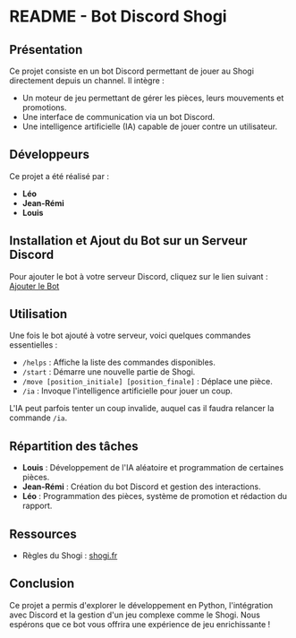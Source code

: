 # README - Bot Discord Shogi

## Présentation
Ce projet consiste en un bot Discord permettant de jouer au Shogi directement depuis un channel. Il intègre :
- Un moteur de jeu permettant de gérer les pièces, leurs mouvements et promotions.
- Une interface de communication via un bot Discord.
- Une intelligence artificielle (IA) capable de jouer contre un utilisateur.

## Développeurs
Ce projet a été réalisé par :
- **Léo**
- **Jean-Rémi**
- **Louis**

## Installation et Ajout du Bot sur un Serveur Discord
Pour ajouter le bot à votre serveur Discord, cliquez sur le lien suivant :
[Ajouter le Bot](https://discord.com/oauth2/authorize?client_id=1310623149272072203)

## Utilisation
Une fois le bot ajouté à votre serveur, voici quelques commandes essentielles :
- `/helps` : Affiche la liste des commandes disponibles.
- `/start` : Démarre une nouvelle partie de Shogi.
- `/move [position_initiale] [position_finale]` : Déplace une pièce.
- `/ia` : Invoque l'intelligence artificielle pour jouer un coup.

L'IA peut parfois tenter un coup invalide, auquel cas il faudra relancer la commande `/ia`.

## Répartition des tâches
- **Louis** : Développement de l'IA aléatoire et programmation de certaines pièces.
- **Jean-Rémi** : Création du bot Discord et gestion des interactions.
- **Léo** : Programmation des pièces, système de promotion et rédaction du rapport.

## Ressources
- Règles du Shogi : [shogi.fr](https://shogi.fr/le-shogi/regles-du-jeu/)

## Conclusion
Ce projet a permis d'explorer le développement en Python, l'intégration avec Discord et la gestion d'un jeu complexe comme le Shogi. Nous espérons que ce bot vous offrira une expérience de jeu enrichissante !

